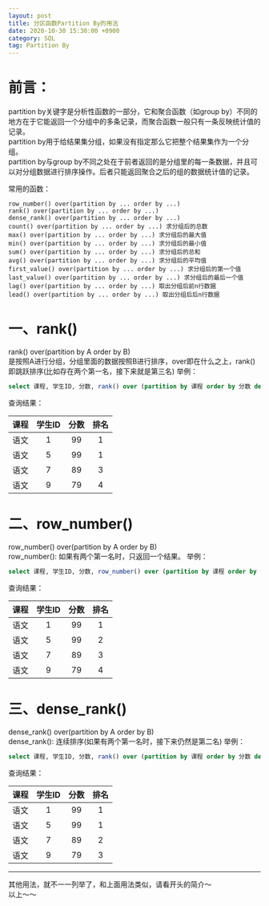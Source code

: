 ```yaml
---
layout: post
title: 分区函数Partition By的用法
date: 2020-10-30 15:30:00 +0900
category: SQL
tag: Partition By
---
```

# 前言：
partition by关键字是分析性函数的一部分，它和聚合函数（如group by）不同的地方在于它能返回一个分组中的多条记录，而聚合函数一般只有一条反映统计值的记录。\
partition by用于给结果集分组，如果没有指定那么它把整个结果集作为一个分组。\
partition by与group by不同之处在于前者返回的是分组里的每一条数据，并且可以对分组数据进行排序操作。后者只能返回聚合之后的组的数据统计值的记录。

常用的函数：
```
row_number() over(partition by ... order by ...)
rank() over(partition by ... order by ...)
dense_rank() over(partition by ... order by ...)
count() over(partition by ... order by ...) 求分组后的总数
max() over(partition by ... order by ...) 求分组后的最大值
min() over(partition by ... order by ...) 求分组后的最小值
sum() over(partition by ... order by ...) 求分组后的总和
avg() over(partition by ... order by ...) 求分组后的平均值
first_value() over(partition by ... order by ...) 求分组后的第一个值
last_value() over(partition by ... order by ...) 求分组后的最后一个值
lag() over(partition by ... order by ...) 取出分组后前n行数据
lead() over(partition by ... order by ...) 取出分组后后n行数据
```

# 一、rank()
rank() over(partition by A order by B) \
是按照A进行分组，分组里面的数据按照B进行排序，over即在什么之上，rank()即跳跃排序(比如存在两个第一名，接下来就是第三名)
举例：
```sql
select 课程, 学生ID, 分数, rank() over (partition by 课程 order by 分数 desc) as 排名 from 成绩表
```
查询结果：

| 课程 | 学生ID | 分数 | 排名 |
| :----: | :----: |:----: |:----: |
| 语文 | 1 | 99 | 1 |
| 语文 | 5 | 99 | 1 |
| 语文 | 7 | 89 | 3 |
| 语文 | 9 | 79 | 4 |


# 二、row_number()
row_number() over(partition by A order by B) \
row_number(): 如果有两个第一名时，只返回一个结果。
举例：
```sql
select 课程, 学生ID, 分数, row_number() over (partition by 课程 order by 分数 desc) as 排名 from 成绩表
```
查询结果：

| 课程 | 学生ID | 分数 | 排名 |
| :----: | :----: |:----: |:----: |
| 语文 | 1 | 99 | 1 |
| 语文 | 5 | 99 | 2 |
| 语文 | 7 | 89 | 3 |
| 语文 | 9 | 79 | 4 |


# 三、dense_rank()
dense_rank() over(partition by A order by B) \
dense_rank(): 连续排序(如果有两个第一名时，接下来仍然是第二名)
举例：
```sql
select 课程, 学生ID, 分数, rank() over (partition by 课程 order by 分数 desc) as 排名 from 成绩表
```
查询结果：

| 课程 | 学生ID | 分数 | 排名 |
| :----: | :----: |:----: |:----: |
| 语文 | 1 | 99 | 1 |
| 语文 | 5 | 99 | 1 |
| 语文 | 7 | 89 | 2 |
| 语文 | 9 | 79 | 3 |


---
其他用法，就不一一列举了，和上面用法类似，请看开头的简介～\
以上～～

